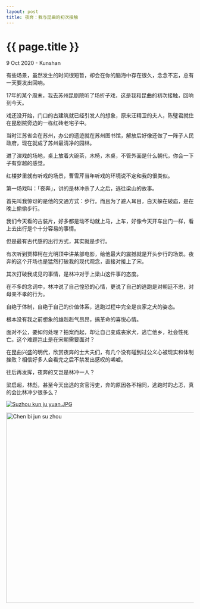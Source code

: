```yaml
---
layout: post
title: 夜奔：我与昆曲的初次接触
---
```


{{ page.title }}
================
<p class="meta">9 Oct 2020 - Kunshan</p>

有些场景，虽然发生的时间很短暂，却会在你的脑海中存在很久，念念不忘，总有一天要发出回响。

17年的某个周末，我去苏州昆剧院听了场折子戏，这是我和昆曲的初次接触，回响到今天。

戏还没开始，门口的古建筑就已经引发人的想象，原来汪精卫的夫人，陈璧君就住在昆剧院旁边的一栋红砖老宅子中。

当时江苏省会在苏州，办公的遗迹就在苏州图书馆，解放后好像还做了一阵子人民政府，现在就成了苏州最清净的园林。

进了演戏的场地，桌上放着大碗茶，木椅，木桌，不管外面是什么朝代，你会一下子有穿越的感觉。

红楼梦里就有听戏的场景，曹雪芹当年听戏的环境说不定和我的很类似。

第一场戏叫：「夜奔」，讲的是林冲杀了人之后，逃往梁山的故事。

首先叫我惊讶的是他的交通方式：步行。而且为了避人耳目，白天躲在破庙，是在晚上偷偷步行。

我们今天看的古装片，好多都是动不动就上马，上车，好像今天开车出门一样，看上去出行是个十分容易的事情。

但是最有古代感的出行方式，其实就是步行。

有次听到贾樟柯在光明顶中讲某部电影，给他最大的震撼就是开头步行的场景。夜奔的这个开场也是猛然打破我的现代观念，直接对接上了宋。

其次打破我成见的事情，是林冲对于上梁山这件事的态度。

在不多的念词中，林冲说了自己惶恐的心情，更说了自己的逃跑是对朝廷不忠，对母亲不孝的行为。

自绝于体制，自绝于自己的价值体系，逃跑过程中完全是丧家之犬的姿态。

根本没有我之前想象的雄赳赳气昂昂，搞革命的喜悦心情。

面对不公，要如何处理？拍案而起，却让自己变成丧家犬，逃亡他乡，社会性死亡。这个难题岂止是在宋朝需要面对？

在昆曲兴盛的明代，欣赏夜奔的士大夫们，有几个没有碰到过公义心被现实和体制挫败？相信好多人会看完之后不禁发出感叹的唏嘘。

往后再发挥，夜奔的又岂是林冲一人？

梁启超，林彪，甚至今天出逃的贪官污吏，奔的原因各不相同，逃跑时的忐忑，真的会比林冲少很多么？

<a href="https://commons.wikimedia.org/wiki/File:Suzhou_kun_ju_yuan.JPG#/media/File:Suzhou_kun_ju_yuan.JPG"><img src="https://upload.wikimedia.org/wikipedia/commons/thumb/e/e5/Suzhou_kun_ju_yuan.JPG/1200px-Suzhou_kun_ju_yuan.JPG" alt="Suzhou kun ju yuan.JPG"></a>

<a title="Xiaopi.wang / CC BY (https://creativecommons.org/licenses/by/4.0)" href="https://commons.wikimedia.org/wiki/File:Chen_bi_jun_su_zhou.jpg"><img width="512" alt="Chen bi jun su zhou" src="https://upload.wikimedia.org/wikipedia/commons/thumb/5/5c/Chen_bi_jun_su_zhou.jpg/512px-Chen_bi_jun_su_zhou.jpg"></a>
